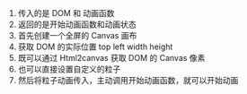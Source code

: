 
1. 传入的是 DOM 和 动画函数
2. 返回的是开始动画函数和动画状态
3. 首先创建一个全屏的 Canvas 画布
4. 获取 DOM 的实际位置 top left width height
5. 既可以通过 Html2canvas 获取 DOM 的 Canvas 像素
6. 也可以直接设置自定义的粒子
7. 然后将粒子动画传入，主动调用开始动画函数，就可以开始动画
